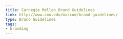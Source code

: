 ```yaml
---
title: Carnegie Mellon Brand Guidelines
link: http://www.cmu.edu/marcom/brand-guidelines/
type: Brand Guidelines
tags:
- branding
---
```

